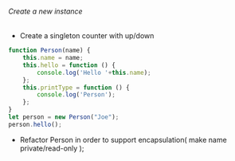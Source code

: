 ###### Create a new instance

* Create a singleton counter with up/down 
```javascript
function Person(name) {
    this.name = name;
    this.hello = function () {
        console.log('Hello '+this.name);
    };
    this.printType = function () {
        console.log('Person');
    };
}
let person = new Person("Joe");
person.hello();
```
* Refactor Person in order to support encapsulation( make name private/read-only );

